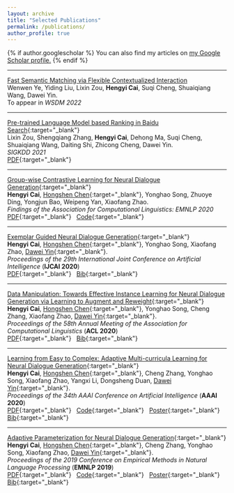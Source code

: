```yaml
---
layout: archive
title: "Selected Publications"
permalink: /publications/
author_profile: true
---
```


{% if author.googlescholar %}
  You can also find my articles on <u><a href="{{author.googlescholar}}">my Google Scholar profile</a>.</u>
{% endif %}

<!-- {% include base_path %}

{% for post in site.publications reversed %}
  {% include archive-single.html %}
{% endfor %} -->
---
<!-- <span style="color:red;">[NEW] </span> -->

[Fast Semantic Matching via Flexible Contextualized Interaction]()  
Wenwen Ye, Yiding Liu, Lixin Zou, **Hengyi Cai**, Suqi Cheng, Shuaiqiang Wang, Dawei Yin.  
To appear in *WSDM 2022*  

---

[Pre-trained Language Model based Ranking in Baidu Search](https://arxiv.org/abs/2105.11108){:target="_blank"}  
Lixin Zou, Shengqiang Zhang, **Hengyi Cai**, Dehong Ma, Suqi Cheng, Shuaiqiang Wang, Daiting Shi, Zhicong Cheng, Dawei Yin.  
*SIGKDD 2021*  
[PDF](https://arxiv.org/pdf/2105.11108.pdf){:target="_blank"}  

---

[Group-wise Contrastive Learning for Neural Dialogue Generation](https://arxiv.org/abs/2009.07543){:target="_blank"}   
**Hengyi Cai**, [Hongshen Chen](https://www.chenhongshen.com/){:target="_blank"}, Yonghao Song, Zhuoye Ding, Yongjun Bao, Weipeng Yan, Xiaofang Zhao.  
*Findings of the Association for Computational Linguistics: EMNLP 2020*  
[PDF](https://www.caihengyi.com/files/GCL4Dialog.pdf){:target="_blank"}&nbsp;&nbsp;  [Code](https://github.com/hengyicai/ContrastiveLearning4Dialogue){:target="_blank"}

---

[Exemplar Guided Neural Dialogue Generation](https://www.ijcai.org/Proceedings/2020/498){:target="_blank"}   
**Hengyi Cai**, [Hongshen Chen](https://www.chenhongshen.com/){:target="_blank"}, Yonghao Song, Xiaofang Zhao, [Dawei Yin](http://www.yindawei.com/){:target="_blank"}.  
*Proceedings of the 29th International Joint Conference on Artificial Intelligence* (**IJCAI 2020**)   
[PDF](https://www.ijcai.org/Proceedings/2020/0498.pdf){:target="_blank"}&nbsp;&nbsp;  [Bib](https://www.caihengyi.com/files/Hengyi_IJCAI20.txt){:target="_blank"}  

---

[Data Manipulation: Towards Effective Instance Learning for Neural Dialogue Generation via Learning to Augment and Reweight](https://www.aclweb.org/anthology/2020.acl-main.564/){:target="_blank"}  
**Hengyi Cai**, [Hongshen Chen](https://www.chenhongshen.com/){:target="_blank"}, Yonghao Song, Cheng Zhang, Xiaofang Zhao, [Dawei Yin](http://www.yindawei.com/){:target="_blank"}.  
*Proceedings of the 58th Annual Meeting of the Association for Computational Linguistics* (**ACL 2020**)   
[PDF](https://www.aclweb.org/anthology/2020.acl-main.564.pdf){:target="_blank"}&nbsp;&nbsp;  [Bib](https://www.caihengyi.com/files/Hengyi_ACL20.txt){:target="_blank"}  

---

[Learning from Easy to Complex: Adaptive Multi-curricula Learning for Neural Dialogue Generation](https://arxiv.org/abs/2003.00639){:target="_blank"}  
**Hengyi Cai**, [Hongshen Chen](https://www.chenhongshen.com/){:target="_blank"}, Cheng Zhang, Yonghao Song, Xiaofang Zhao, Yangxi Li, Dongsheng Duan, [Dawei Yin](http://www.yindawei.com/){:target="_blank"}.  
*Proceedings of the 34th AAAI Conference on Artificial Intelligence* (**AAAI 2020**)   
[PDF](https://arxiv.org/pdf/2003.00639.pdf){:target="_blank"}&nbsp;&nbsp;  [Code](https://github.com/hengyicai/Adaptive_Multi-curricula_Learning_for_Dialog){:target="_blank"}&nbsp;&nbsp;  [Poster](https://www.caihengyi.com/files/AAAI20.pdf){:target="_blank"}&nbsp;&nbsp;  [Bib](https://www.caihengyi.com/files/Hengyi_AAAI20.txt){:target="_blank"}  

---

[Adaptive Parameterization for Neural Dialogue Generation](https://www.aclweb.org/anthology/D19-1188/){:target="_blank"}  
**Hengyi Cai**, [Hongshen Chen](https://www.chenhongshen.com/){:target="_blank"}, Cheng Zhang, Yonghao Song, Xiaofang Zhao, [Dawei Yin](http://www.yindawei.com/){:target="_blank"}.  
*Proceedings of the 2019 Conference on Empirical Methods in Natural Language Processing* (**EMNLP 2019**)   
[PDF](https://www.aclweb.org/anthology/D19-1188.pdf){:target="_blank"}&nbsp;&nbsp;  [Code](https://github.com/hengyicai/AdaND){:target="_blank"}&nbsp;&nbsp;  [Poster](https://www.caihengyi.com/files/EMNLP19.pdf){:target="_blank"}&nbsp;&nbsp;  [Bib](https://www.caihengyi.com/files/Hengyi_EMNLP19.txt){:target="_blank"}  
